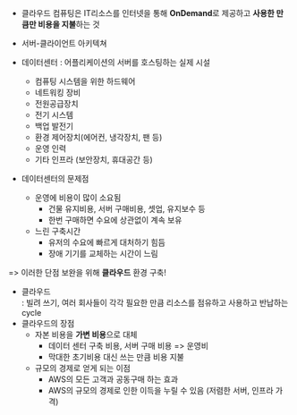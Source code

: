 * 클라우드 컴퓨팅은 IT리소스를 인터넷을 통해 **OnDemand**로 제공하고 **사용한 만큼만 비용을 지불**하는 것

* 서버-클라이언트 아키텍쳐
* 데이터센터 : 어플리케이션의 서버를 호스팅하는 실제 시설
    - 컴퓨팅 시스템을 위한 하드웨어
    - 네트워킹 장비
    - 전원공급장치
    - 전기 시스템
    - 백업 발전기
    - 환경 제어장치(에어컨, 냉각장치, 팬 등)
    - 운영 인력
    - 기타 인프라 (보안장치, 휴대공간 등)

* 데이터센터의 문제점
    - 운영에 비용이 많이 소요됨
        + 건물 유지비용, 서버 구매비용, 셋업, 유지보수 등
        + 한번 구매하면 수요에 상관없이 계속 보유
    - 느린 구축시간
        + 유저의 수요에 빠르게 대처하기 힘듬
        + 장애 기기를 교체하는 시간이 느림   

   
=> 이러한 단점 보완을 위해 **클라우드** 환경 구축!
* 클라우드   
: 빌려 쓰기, 여러 회사들이 각각 필요한 만큼 리소스를 점유하고 사용하고 반납하는 cycle
* 클라우드의 장점
    - 자본 비용을 **가변 비용**으로 대체
        + 데이터 센터 구축 비용, 서버 구매 비용 => 운영비
        + 막대한 초기비용 대신 쓰는 만큼 비용 지불
    - 규모의 경제로 얻게 되는 이점
        + AWS의 모든 고객과 공동구매 하는 효과
        + AWS의 규모의 경제로 인한 이득을 누릴 수 있음 (저렴한 서버, 인프라 가격)
